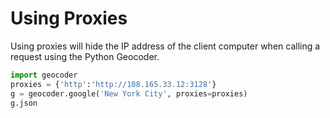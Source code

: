 # Using Proxies

Using proxies will hide the IP address of the client computer when calling a request using the Python Geocoder.

```python
import geocoder
proxies = {'http':'http://108.165.33.12:3128'}
g = geocoder.google('New York City', proxies=proxies)
g.json
```
